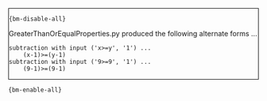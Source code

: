 <div style="border:1px solid black;">

`{bm-disable-all}`

GreaterThanOrEqualProperties.py produced the following alternate forms ...

```
subtraction with input ('x>=y', '1') ...
    (x-1)>=(y-1)
subtraction with input ('9>=9', '1') ...
    (9-1)>=(9-1)
```

</div>

`{bm-enable-all}`

